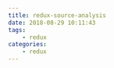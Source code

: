 ```yaml
---
title: redux-source-analysis
date: 2018-08-29 10:11:43
tags:
    - redux
categories:
    - redux
---
```

